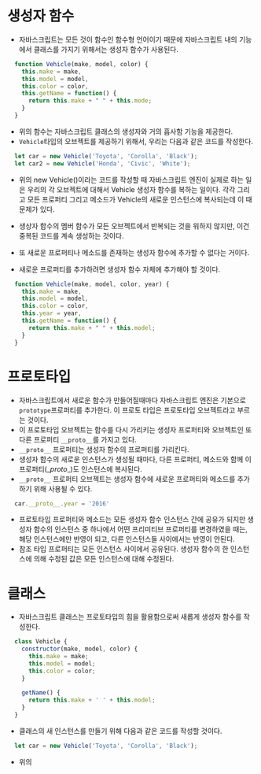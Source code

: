# 생성자 함수
- 자바스크립트는 모든 것이 함수인 함수형 언어이기 때문에 자바스크립트 내의 기능에서 클래스를 가지기 위해서는 생성자 함수가 사용된다.

```javascript
  function Vehicle(make, model, color) {
    this.make = make,
    this.model = model,
    this.color = color,
    this.getName = function() {
      return this.make + " " + this.mode;
    }
  }
```

- 위의 함수는 자바스크립트 클래스의 생성자와 거의 흡사함 기능을 제공한다. 
- `Vehicle`타입의 오브젝트를 제공하기 위해서, 우리는 다음과 같은 코드를 작성한다.

```javascript
  let car = new Vehicle('Toyota', 'Corolla', 'Black');
  let car2 = new Vehicle('Honda', 'Civic', 'White');
```

- 위의 new Vehicle()이라는 코드를 작성할 때 자바스크립트 엔진이 실제로 하는 일은 우리의 각 오브젝트에 대해서 Vehicle 생성자 함수를 복하는 일이다. 각각 그리고 모든 프로퍼티 그리고 메소드가 Vehicle의 새로운 인스턴스에 복사되는데 이 때 문제가 있다.
- 생상자 함수의 멤버 함수가 모든 오브젝트에서 반복되는 것을 워하지 않지만, 이건 중복된 코드를 계속 생성하는 것이다.
- 또 새로운 프로퍼티나 메소드를 존재하는 생성자 함수에 추가할 수 없다는 거이다.

- 새로운 프로퍼티를 추가하려면 생성자 함수 자체에 추가해야 할 것이다.
```javascript 
  function Vehicle(make, model, color, year) {
    this.make = make,
    this.model = model,
    this.color = color,
    this.year = year,
    this.getName = function() {
      return this.make + " " + this.model;
    }
  }
```

# 프로토타입
- 자바스크립트에서 새로운 함수가 만들어질때마다 자바스크립트 엔진은 기본으로 `prototype`프로퍼티를 추가한다. 이 프로토 타입은 프로토타입 오브젝트라고 부르는 것이다. 
- 이 프로토타입 오브젝트는 함수를 다시 가리키는 생성자 프로퍼티와 오브젝트인 또 다른 프로퍼티 `__proto__`를 가지고 있다.
- `__proto__` 프로퍼티는 생성자 함수의 프로퍼티를 가리킨다.
- 생성자 함수의 새로운 인스턴스가 생성될 때마다, 다른 프로퍼티, 메소드와 함께 이 프로퍼티(\__proto__)도 인스턴스에 복사된다.
- `__proto__` 프로퍼티 오브젝트는 생성자 함수에 새로운 프로퍼티와 메소드를 추가하기 위해 사용될 수 있다.
```javascript
  car.__proto__.year = '2016'
```

- 프로토타입 프로퍼티와 메소드는 모든 생성자 함수 인스턴스 간에 공유가 되지만 생성자 함수의 인스턴스 중 하나에서 어떤 프리미티브 프로퍼티를 변경하였을 때는, 해당 인스턴스에만 반영이 되고, 다른 인스턴스들 사이에서는 반영이 안된다.
- 참조 타입 프로퍼티는 모든 인스턴스 사이에서 공유된다. 생성자 함수의 한 인스턴스에 의해 수정된 값은 모든 인스턴스에 대해 수정된다.

# 클래스
- 자바스크립트 클래스는 프로토타입의 힘을 활용함으로써 새롭게 생성자 함수를 작성한다.
```javascript
  class Vehicle {
    constructor(make, model, color) {
      this.make = make;
      this.model = model;
      this.color = color;
    }
    
    getName() {
      return this.make + ' ' + this.model;
    }
  }
```
- 클래스의 새 인스턴스를 만들기 위해 다음과 같은 코드를 작성할 것이다.
```javascript
  let car = new Vehicle('Toyota', 'Corolla', 'Black');
```

- 위의 
